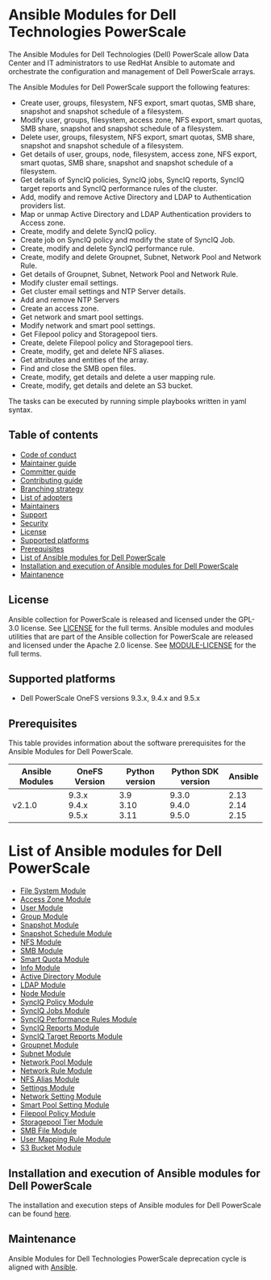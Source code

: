 # Ansible Modules for Dell Technologies PowerScale

The Ansible Modules for Dell Technologies (Dell) PowerScale allow Data Center and IT administrators to use RedHat Ansible to automate and orchestrate the configuration and management of Dell PowerScale arrays.

The Ansible Modules for Dell PowerScale support the following features:
- Create user, groups, filesystem, NFS export, smart quotas, SMB share, snapshot and snapshot schedule of a filesystem.
- Modify user, groups, filesystem, access zone, NFS export, smart quotas, SMB share, snapshot and snapshot schedule of a filesystem.
- Delete user, groups, filesystem, NFS export, smart quotas, SMB share, snapshot and snapshot schedule of a filesystem.
- Get details of user, groups, node, filesystem, access zone, NFS export, smart quotas, SMB share, snapshot and snapshot schedule of a filesystem.
- Get details of SyncIQ policies, SyncIQ jobs, SyncIQ reports, SyncIQ target reports and SyncIQ performance rules of the cluster.
- Add, modify and remove Active Directory and LDAP to Authentication providers list.
- Map or unmap Active Directory and LDAP Authentication providers to Access zone.
- Create, modify and delete SyncIQ policy.
- Create job on SyncIQ policy and modify the state of SyncIQ Job.
- Create, modify and delete SyncIQ performance rule.
- Create, modify and delete Groupnet, Subnet, Network Pool and Network Rule.
- Get details of Groupnet, Subnet, Network Pool and Network Rule.
- Modify cluster email settings.
- Get cluster email settings and NTP Server details.
- Add and remove NTP Servers
- Create an access zone.
- Get network and smart pool settings.
- Modify network and smart pool settings.
- Get Filepool policy and Storagepool tiers.
- Create, delete Filepool policy and Storagepool tiers.
- Create, modify, get and delete NFS aliases.
- Get attributes and entities of the array.
- Find and close the SMB open files.
- Create, modify, get details and delete a user mapping rule.
- Create, modify, get details and delete an S3 bucket.

The tasks can be executed by running simple playbooks written in yaml syntax.

## Table of contents

* [Code of conduct](https://github.com/dell/ansible-powerscale/blob/2.1.0/docs/CODE_OF_CONDUCT.md)
* [Maintainer guide](https://github.com/dell/ansible-powerscale/blob/2.1.0/docs/MAINTAINER_GUIDE.md)
* [Committer guide](https://github.com/dell/ansible-powerscale/blob/2.1.0/docs/COMMITTER_GUIDE.md)
* [Contributing guide](https://github.com/dell/ansible-powerscale/blob/2.1.0/docs/CONTRIBUTING.md)
* [Branching strategy](https://github.com/dell/ansible-powerscale/blob/2.1.0/docs/BRANCHING.md)
* [List of adopters](https://github.com/dell/ansible-powerscale/blob/2.1.0/docs/ADOPTERS.md)
* [Maintainers](https://github.com/dell/ansible-powerscale/blob/2.1.0/docs/MAINTAINERS.md)
* [Support](https://github.com/dell/ansible-powerscale/blob/2.1.0/docs/SUPPORT.md)
* [Security](https://github.com/dell/ansible-powerscale/blob/2.1.0/docs/SECURITY.md)
* [License](#license)
* [Supported platforms](#supported-platforms)
* [Prerequisites](#prerequisites)
* [List of Ansible modules for Dell PowerScale](#list-of-ansible-modules-for-dell-powerscale)
* [Installation and execution of Ansible modules for Dell PowerScale](#installation-and-execution-of-ansible-modules-for-dell-powerscale)
* [Maintanence](#maintanence)

## License
Ansible collection for PowerScale is released and licensed under the GPL-3.0 license. See [LICENSE](https://github.com/dell/ansible-powerscale/blob/2.1.0/LICENSE) for the full terms. Ansible modules and modules utilities that are part of the Ansible collection for PowerScale are released and licensed under the Apache 2.0 license. See [MODULE-LICENSE](https://github.com/dell/ansible-powerscale/blob/2.1.0/MODULE-LICENSE) for the full terms.

## Supported platforms
  * Dell PowerScale OneFS versions 9.3.x, 9.4.x and 9.5.x

## Prerequisites
This table provides information about the software prerequisites for the Ansible Modules for Dell PowerScale.

| **Ansible Modules** | **OneFS Version** | **Python version** | **Python SDK version** | **Ansible**              |
|---------------------|-----------------------|--------------------|----------------------------|--------------------------|
| v2.1.0 | 9.3.x <br> 9.4.x <br> 9.5.x | 3.9 <br> 3.10 <br> 3.11 | 9.3.0 <br> 9.4.0 <br> 9.5.0 | 2.13 <br> 2.14 <br> 2.15 | 

# List of Ansible modules for Dell PowerScale
  * [File System Module](https://github.com/dell/ansible-powerscale/blob/2.1.0/docs/modules/filesystem.rst)
  * [Access Zone Module](https://github.com/dell/ansible-powerscale/blob/2.1.0/docs/modules/accesszone.rst)
  * [User Module](https://github.com/dell/ansible-powerscale/blob/2.1.0/docs/modules/user.rst)
  * [Group Module](https://github.com/dell/ansible-powerscale/blob/2.1.0/docs/modules/group.rst)
  * [Snapshot Module](https://github.com/dell/ansible-powerscale/blob/2.1.0/docs/modules/snapshot.rst)
  * [Snapshot Schedule Module](https://github.com/dell/ansible-powerscale/blob/2.1.0/docs/modules/snapshotschedule.rst)
  * [NFS Module](https://github.com/dell/ansible-powerscale/blob/2.1.0/docs/modules/nfs.rst)
  * [SMB Module](https://github.com/dell/ansible-powerscale/blob/2.1.0/docs/modules/smb.rst)
  * [Smart Quota Module](https://github.com/dell/ansible-powerscale/blob/2.1.0/docs/modules/smartquota.rst)
  * [Info Module](https://github.com/dell/ansible-powerscale/blob/2.1.0/docs/modules/info.rst)
  * [Active Directory Module](https://github.com/dell/ansible-powerscale/blob/2.1.0/docs/modules/ads.rst)
  * [LDAP Module](https://github.com/dell/ansible-powerscale/blob/2.1.0/docs/modules/ldap.rst)
  * [Node Module](https://github.com/dell/ansible-powerscale/blob/2.1.0/docs/modules/node.rst)
  * [SyncIQ Policy Module](https://github.com/dell/ansible-powerscale/blob/2.1.0/docs/modules/synciqpolicy.rst)
  * [SyncIQ Jobs Module](https://github.com/dell/ansible-powerscale/tree/2.1.0/docs/modules/synciqjob.rst)
  * [SyncIQ Performance Rules Module](https://github.com/dell/ansible-powerscale/tree/2.1.0/docs/modules/synciqrules.rst)
  * [SyncIQ Reports Module](https://github.com/dell/ansible-powerscale/tree/2.1.0/docs/modules/synciqreports.rst)
  * [SyncIQ Target Reports Module](https://github.com/dell/ansible-powerscale/tree/2.1.0/docs/modules/synciqtargetreports.rst)
  * [Groupnet Module](https://github.com/dell/ansible-powerscale/tree/2.1.0/docs/modules/groupnet.rst)
  * [Subnet Module](https://github.com/dell/ansible-powerscale/tree/2.1.0/docs/modules/subnet.rst)
  * [Network Pool Module](https://github.com/dell/ansible-powerscale/tree/2.1.0/docs/modules/networkpool.rst)
  * [Network Rule Module](https://github.com/dell/ansible-powerscale/tree/2.1.0/docs/modules/networkrule.rst)
  * [NFS Alias Module](https://github.com/dell/ansible-powerscale/tree/2.1.0/docs/modules/nfs_alias.rst)
  * [Settings Module](https://github.com/dell/ansible-powerscale/tree/2.1.0/docs/modules/settings.rst)
  * [Network Setting Module](https://github.com/dell/ansible-powerscale/blob/2.1.0/docs/modules/networksettings.rst)
  * [Smart Pool Setting Module](https://github.com/dell/ansible-powerscale/blob/2.1.0/docs/modules/smartpoolsettings.rst)
  * [Filepool Policy Module](https://github.com/dell/ansible-powerscale/blob/2.1.0/docs/modules/filepoolpolicy.rst)
  * [Storagepool Tier Module](https://github.com/dell/ansible-powerscale/blob/2.1.0/docs/modules/storagepooltier.rst)
  * [SMB File Module](https://github.com/dell/ansible-powerscale/blob/2.1.0/docs/modules/smb_file.rst)
  * [User Mapping Rule Module](https://github.com/dell/ansible-powerscale/blob/2.1.0/docs/modules/user_mapping_rule.rst)
  * [S3 Bucket Module](https://github.com/dell/ansible-powerscale/blob/2.1.0/docs/modules/s3_bucket.rst)


## Installation and execution of Ansible modules for Dell PowerScale
The installation and execution steps of Ansible modules for Dell PowerScale can be found [here](https://github.com/dell/ansible-powerscale/blob/2.1.0/docs/INSTALLATION.md).

## Maintenance
Ansible Modules for Dell Technologies PowerScale deprecation cycle is aligned with [Ansible](https://docs.ansible.com/ansible/latest/dev_guide/module_lifecycle.html).
